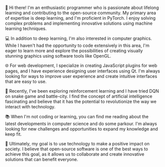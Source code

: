 <!--
**Movelocity/Movelocity** is a ✨ _special_ ✨ repository because its `README.md` (this file) appears on your GitHub profile.

Here are some ideas to get you started:

- 🔭 I’m currently working on ...
- 🌱 I’m currently learning ...
- 👯 I’m looking to collaborate on ...
- 🤔 I’m looking for help with ...
- 💬 Ask me about ...
- 📫 How to reach me: ...
- 😄 Pronouns: ...
- ⚡ Fun fact: ...
-->

👋 Hi there! I'm an enthusiastic programmer who is passionate about lifelong learning and contributing to the open-source community. My primary area of expertise is deep learning, and I'm proficient in PyTorch. I enjoy solving complex problems and implementing innovative solutions using machine learning techniques.

💻 In addition to deep learning, I'm also interested in computer graphics. While I haven't had the opportunity to code extensively in this area, I'm eager to learn more and explore the possibilities of creating visually stunning graphics using software tools like OpenGL.

🌐 For web development, I specialize in creating JavaScript plugins for web pages, and I have experience designing user interfaces using Qt. I'm always looking for ways to improve user experience and create intuitive interfaces that are easy to use.

🤖 Recently, I've been exploring reinforcement learning and I have tried DQN on snake game and battle-city. I find the concept of artificial intelligence fascinating and believe that it has the potential to revolutionize the way we interact with technology.

📚 When I'm not coding or learning, you can find me reading about the latest developments in computer science and do some parkour. I'm always looking for new challenges and opportunities to expand my knowledge and keep fit.

🌟 Ultimately, my goal is to use technology to make a positive impact on society. I believe that open-source software is one of the best ways to achieve this goal, as it allows us to collaborate and create innovative solutions that can benefit everyone.
